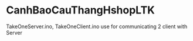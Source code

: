 # CanhBaoCauThangHshopLTK

TakeOneServer.ino, TakeOneClient.ino use for communicating 2 client with Server